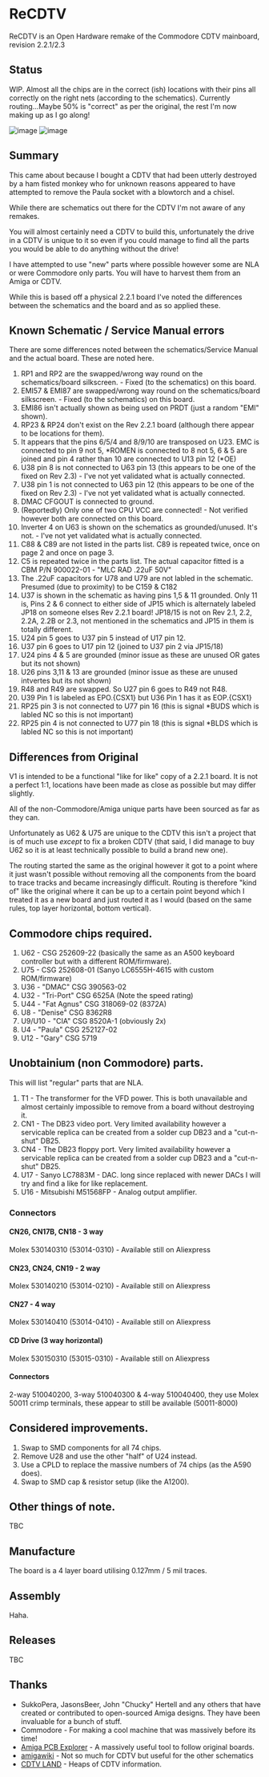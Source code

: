 # ReCDTV
ReCDTV is an Open Hardware remake of the Commodore CDTV mainboard, revision 2.2.1/2.3

## Status

WIP. Almost all the chips are in the correct (ish) locations with their pins all correctly on the right nets (according to the schematics).
Currently routing...Maybe 50% is "correct" as per the original, the rest I'm now making up as I go along!

![image](https://github.com/user-attachments/assets/069a4b89-fae4-4c8e-8e9b-d523f96cfc27)
![image](https://github.com/user-attachments/assets/70e148a9-18ef-4b9d-a031-c0e8b96112d8)



## Summary
This came about because I bought a CDTV that had been utterly destroyed by a ham fisted monkey who for unknown reasons appeared to have attempted to remove the Paula socket with a blowtorch and a chisel. 

While there are schematics out there for the CDTV I'm not aware of any remakes.

You will almost certainly need a CDTV to build this, unfortunately the drive in a CDTV is unique to it so even if you could manage to find all the parts you would be able to do anything without the drive!

I have attempted to use "new" parts where possible however some are NLA or were Commodore only parts. You will have to harvest them from an Amiga or CDTV.

While this is based off a physical 2.2.1 board I've noted the differences between the schematics and the board and as so applied these. 

## Known Schematic / Service Manual errors

There are some differences noted between the schematics/Service Manual and the actual board. These are noted here. 

1) RP1 and RP2 are the swapped/wrong way round on the schematics/board silkscreen. - Fixed (to the schematics) on this board.
2) EMI57 & EMI87 are swapped/wrong way round on the schematics/board silkscreen. - Fixed (to the schematics) on this board.
3) EMI86 isn't actually shown as being used on PRDT (just a random "EMI" shown). 
4) RP23 & RP24 don't exist on the Rev 2.2.1 board (although there appear to be locations for them).
5) It appears that the pins 6/5/4 and 8/9/10 are transposed on U23. EMC is connected to pin 9 not 5, *ROMEN is connected to 8 not 5, 6 & 5 are joined and pin 4 rather than 10 are connected to U13 pin 12 (*OE)
6) U38 pin 8 is not connected to U63 pin 13 (this appears to be one of the fixed on Rev 2.3) - I've not yet validated what is actually connected.
7) U38 pin 1 is not connected to U63 pin 12 (this appears to be one of the fixed on Rev 2.3) - I've not yet validated what is actually connected.
8) DMAC CFGOUT is connected to ground. 
9) (Reportedly) Only one of two CPU VCC are connected! - Not verified however both are connected on this board.
10) Inverter 4 on U63 is shown on the schematics as grounded/unused. It's not. - I've not yet validated what is actually connected.
11) C88 & C89 are not listed in the parts list. C89 is repeated twice, once on page 2 and once on page 3.
12) C5 is repeated twice in the parts list. The actual capacitor fitted is a CBM P/N 900022-01 - "MLC RAD .22uF 50V"
13) The .22uF capacitors for U78 and U79 are not labled in the schematic. Presumed (due to proximity) to be C159 & C182
14) U37 is shown in the schematic as having pins 1,5 & 11 grounded. Only 11 is, Pins 2 & 6 connect to either side of JP15 which is alternately labeled JP18 on someone elses Rev 2.2.1 board! JP18/15 is not on Rev 2.1, 2.2, 2.2A, 2.2B or 2.3, not mentioned in the schematics and JP15 in them is totally different.
15) U24 pin 5 goes to U37 pin 5 instead of U17 pin 12.
16) U37 pin 6 goes to U17 pin 12 (joined to U37 pin 2 via JP15/18)
17) U24 pins 4 & 5 are grounded (minor issue as these are unused OR gates but its not shown)
18) U26 pins 3,11 & 13 are grounded (minor issue as these are unused intvertes but its not shown)
19) R48 and R49 are swapped. So U27 pin 6 goes to R49 not R48.
20) U39 Pin 1 is labeled as EPO.{CSX1} but U36 Pin 1 has it as EOP.{CSX1}
21) RP25 pin 3 is not connected to U77 pin 16 (this is signal *BUDS which is labled NC so this is not important)
22) RP25 pin 4 is not connected to U77 pin 18 (this is signal *BLDS which is labled NC so this is not important)

## Differences from Original

V1 is intended to be a functional "like for like" copy of a 2.2.1 board. It is not a perfect 1:1, locations have been made as close as possible but may differ slightly. 

All of the non-Commodore/Amiga unique parts have been sourced as far as they can. 

Unfortunately as U62 & U75 are unique to the CDTV this isn't a project that is of much use *except* to fix a broken CDTV (that said, I did manage to buy U62 so it is at least technically possible to build a brand new one).

The routing started the same as the original however it got to a point where it just wasn't possible without removing all the components from the board to trace tracks and became increasingly difficult. 
Routing is therefore "kind of" like the original where it can be up to a certain point beyond which I treated it as a new board and just routed it as I would (based on the same rules, top layer horizontal, bottom vertical). 

## Commodore chips required.

1) U62 - CSG 252609-22 (basically the same as an A500 keyboard controller but with a different ROM/firmware).
2) U75 - CSG 252608-01 (Sanyo LC6555H-4615 with custom ROM/firmware)
3) U36 - "DMAC" CSG 390563-02
4) U32 - "Tri-Port" CSG 6525A (Note the speed rating)
5) U44 - "Fat Agnus" CSG 318069-02 (8372A)
6) U8  - "Denise" CSG 8362R8
7) U9/U10 - "CIA" CSG 8520A-1 (obviously 2x)
8) U4 - "Paula" CSG 252127-02
9) U12 - "Gary" CSG 5719

## Unobtainium (non Commodore) parts.

This will list "regular" parts that are NLA. 

1) T1 - The transformer for the VFD power. This is both unavailable and almost certainly impossible to remove from a board without destroying it. 
2) CN1 - The DB23 video port. Very limited availability however a servicable replica can be created from a solder cup DB23 and a "cut-n-shut" DB25.
3) CN4 - The DB23 floppy port. Very limited availability however a servicable replica can be created from a solder cup DB23 and a "cut-n-shut" DB25.
4) U17 - Sanyo LC7883M - DAC. long since replaced with newer DACs I will try and find a like for like replacement.
5) U16 - Mitsubishi M51568FP - Analog output amplifier. 

### Connectors
#### CN26, CN17B, CN18 - 3 way
Molex 530140310 (53014-0310) - Available still on Aliexpress
#### CN23, CN24, CN19 - 2 way
Molex 530140210 (53014-0210) - Available still on Aliexpress
#### CN27 - 4 way
Molex 530140410 (53014-0410) - Available still on Aliexpress
#### CD Drive (3 way horizontal)
Molex 530150310 (53015-0310) - Available still on Aliexpress

#### Connectors
2-way 510040200, 3-way 510040300 & 4-way 510040400, they use Molex 50011 crimp terminals, these appear to still be available (50011-8000)

## Considered improvements.

1) Swap to SMD components for all 74 chips.
2) Remove U28 and use the other "half" of U24 instead.
3) Use a CPLD to replace the massive numbers of 74 chips (as the A590 does).
4) Swap to SMD cap & resistor setup (like the A1200).

## Other things of note. 

TBC

## Manufacture

The board is a 4 layer board utilising 0.127mm / 5 mil traces. 

## Assembly

Haha. 

## Releases

TBC

## Thanks

- SukkoPera, JasonsBeer, John "Chucky" Hertell and any others that have created or contributed to open-sourced Amiga designs. They have been invaluable for a bunch of stuff.
- Commodore - For making a cool machine that was massively before its time!
- [Amiga PCB Explorer](http://amigapcb.org) - A massively useful tool to follow original boards.
- [amigawiki](https://www.amigawiki.org/doku.php?id=en:service:schematics) - Not so much for CDTV but useful for the other schematics
- [CDTV LAND](https://cdtvland.com/) - Heaps of CDTV information.
